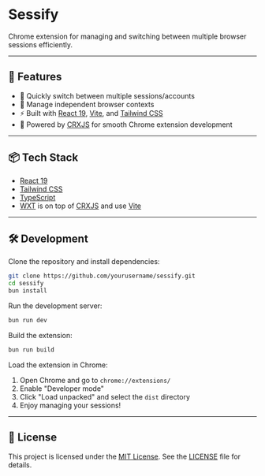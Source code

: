 # Sessify

Chrome extension for managing and switching between multiple browser sessions efficiently.

---

## 🚀 Features

- 🔄 Quickly switch between multiple sessions/accounts
- 👤 Manage independent browser contexts
- ⚡ Built with [React 19](https://react.dev/), [Vite](https://vitejs.dev/), and [Tailwind CSS](https://tailwindcss.com/)
- 🧩 Powered by [CRXJS](https://crxjs.dev/vite-plugin) for smooth Chrome extension development

---

## 📦 Tech Stack

- [React 19](https://react.dev/)
- [Tailwind CSS](https://tailwindcss.com/)
- [TypeScript](https://www.typescriptlang.org/)
- [WXT](https://wxt.dev/) is on top of [CRXJS](https://crxjs.dev/) and use [Vite](https://vitejs.dev/)

---

## 🛠️ Development

Clone the repository and install dependencies:

```bash
git clone https://github.com/yourusername/sessify.git
cd sessify
bun install
```

Run the development server:

```bash
bun run dev
```

Build the extension:

```bash
bun run build
```

Load the extension in Chrome:

1. Open Chrome and go to `chrome://extensions/`
2. Enable "Developer mode"
3. Click "Load unpacked" and select the `dist` directory
4. Enjoy managing your sessions!

---

## 📄 License

This project is licensed under the [MIT License](https://opensource.org/license/mit/). See the [LICENSE](LICENSE) file for details.
